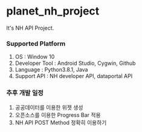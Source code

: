 # planet_nh_project
It's NH API Project.

### Supported Platform 
1. OS : Window 10
2. Developer Tool : Android Studio, Cygwin, Github
3. Language : Python3.8.1, Java
4. Support API : NH developer API, dataportal API

### 추후 개발 일정
1. 공공데이터를 이용한 위젯 생성
2. 오픈소스를 이용한 Progress Bar 적용
3. NH API POST Method 정확히 이용하기
